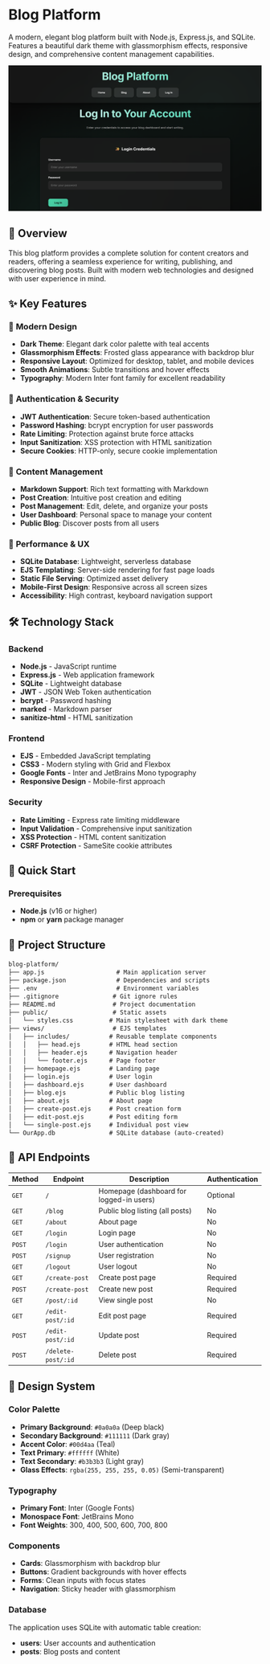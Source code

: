 # Blog Platform

A modern, elegant blog platform built with Node.js, Express.js, and SQLite. Features a beautiful dark theme with glassmorphism effects, responsive design, and comprehensive content management capabilities.

![](public/image.png)

## 🌟 Overview

This blog platform provides a complete solution for content creators and readers, offering a seamless experience for writing, publishing, and discovering blog posts. Built with modern web technologies and designed with user experience in mind.

## ✨ Key Features

### 🎨 **Modern Design**
- **Dark Theme**: Elegant dark color palette with teal accents
- **Glassmorphism Effects**: Frosted glass appearance with backdrop blur
- **Responsive Layout**: Optimized for desktop, tablet, and mobile devices
- **Smooth Animations**: Subtle transitions and hover effects
- **Typography**: Modern Inter font family for excellent readability

### 🔐 **Authentication & Security**
- **JWT Authentication**: Secure token-based authentication
- **Password Hashing**: bcrypt encryption for user passwords
- **Rate Limiting**: Protection against brute force attacks
- **Input Sanitization**: XSS protection with HTML sanitization
- **Secure Cookies**: HTTP-only, secure cookie implementation

### 📝 **Content Management**
- **Markdown Support**: Rich text formatting with Markdown
- **Post Creation**: Intuitive post creation and editing
- **Post Management**: Edit, delete, and organize your posts
- **User Dashboard**: Personal space to manage your content
- **Public Blog**: Discover posts from all users

### 🚀 **Performance & UX**
- **SQLite Database**: Lightweight, serverless database
- **EJS Templating**: Server-side rendering for fast page loads
- **Static File Serving**: Optimized asset delivery
- **Mobile-First Design**: Responsive across all screen sizes
- **Accessibility**: High contrast, keyboard navigation support

## 🛠️ Technology Stack

### Backend
- **Node.js** - JavaScript runtime
- **Express.js** - Web application framework
- **SQLite** - Lightweight database
- **JWT** - JSON Web Token authentication
- **bcrypt** - Password hashing
- **marked** - Markdown parser
- **sanitize-html** - HTML sanitization

### Frontend
- **EJS** - Embedded JavaScript templating
- **CSS3** - Modern styling with Grid and Flexbox
- **Google Fonts** - Inter and JetBrains Mono typography
- **Responsive Design** - Mobile-first approach

### Security
- **Rate Limiting** - Express rate limiting middleware
- **Input Validation** - Comprehensive input sanitization
- **XSS Protection** - HTML content sanitization
- **CSRF Protection** - SameSite cookie attributes

## 🚀 Quick Start

### Prerequisites
- **Node.js** (v16 or higher)
- **npm** or **yarn** package manager


## 📁 Project Structure

```
blog-platform/
├── app.js                    # Main application server
├── package.json              # Dependencies and scripts
├── .env                      # Environment variables
├── .gitignore               # Git ignore rules
├── README.md                # Project documentation
├── public/                  # Static assets
│   └── styles.css          # Main stylesheet with dark theme
├── views/                   # EJS templates
│   ├── includes/           # Reusable template components
│   │   ├── head.ejs        # HTML head section
│   │   ├── header.ejs      # Navigation header
│   │   └── footer.ejs      # Page footer
│   ├── homepage.ejs        # Landing page
│   ├── login.ejs           # User login
│   ├── dashboard.ejs       # User dashboard
│   ├── blog.ejs            # Public blog listing
│   ├── about.ejs           # About page
│   ├── create-post.ejs     # Post creation form
│   ├── edit-post.ejs       # Post editing form
│   └── single-post.ejs     # Individual post view
└── OurApp.db               # SQLite database (auto-created)
```

## 🔗 API Endpoints

| Method | Endpoint | Description | Authentication |
|--------|----------|-------------|----------------|
| `GET` | `/` | Homepage (dashboard for logged-in users) | Optional |
| `GET` | `/blog` | Public blog listing (all posts) | No |
| `GET` | `/about` | About page | No |
| `GET` | `/login` | Login page | No |
| `POST` | `/login` | User authentication | No |
| `POST` | `/signup` | User registration | No |
| `GET` | `/logout` | User logout | No |
| `GET` | `/create-post` | Create post page | Required |
| `POST` | `/create-post` | Create new post | Required |
| `GET` | `/post/:id` | View single post | No |
| `GET` | `/edit-post/:id` | Edit post page | Required |
| `POST` | `/edit-post/:id` | Update post | Required |
| `POST` | `/delete-post/:id` | Delete post | Required |

## 🎨 Design System

### Color Palette
- **Primary Background**: `#0a0a0a` (Deep black)
- **Secondary Background**: `#111111` (Dark gray)
- **Accent Color**: `#00d4aa` (Teal)
- **Text Primary**: `#ffffff` (White)
- **Text Secondary**: `#b3b3b3` (Light gray)
- **Glass Effects**: `rgba(255, 255, 255, 0.05)` (Semi-transparent)

### Typography
- **Primary Font**: Inter (Google Fonts)
- **Monospace Font**: JetBrains Mono
- **Font Weights**: 300, 400, 500, 600, 700, 800

### Components
- **Cards**: Glassmorphism with backdrop blur
- **Buttons**: Gradient backgrounds with hover effects
- **Forms**: Clean inputs with focus states
- **Navigation**: Sticky header with glassmorphism


### Database
The application uses SQLite with automatic table creation:
- **users**: User accounts and authentication
- **posts**: Blog posts and content

